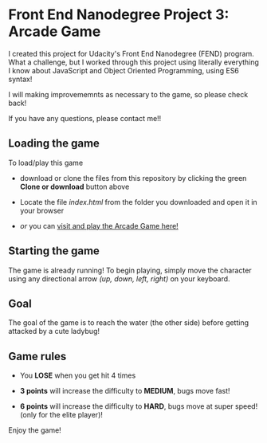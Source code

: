 # Front End Nanodegree Project 3: Arcade Game
I created this project for Udacity's Front End Nanodegree (FEND) program. What a challenge, but I worked through this project using literally everything I know about JavaScript and Object Oriented Programming, using ES6 syntax! 

I will making improvememnts as necessary to the game, so please check back!

If you have any questions, please contact me!!

## Loading the game


To load/play this game 

* download or clone the files from this repository by clicking the green **Clone or download** button above

* Locate the file _index.html_ from the folder you downloaded and open it in your browser

* _or_ you can [visit and play the Arcade Game here!](https://chrisvneal.github.io/udacity_arcade_game/)


## Starting the game
 The game is already running! To begin playing, simply move the character using any directional arrow _(up, down, left, right)_ on your keyboard.

 ## Goal
 The goal of the game is to reach the water (the other side) before getting attacked by a cute ladybug!

 ## Game rules
 * You **LOSE** when you get hit 4 times

 * **3 points** will increase the difficulty to **MEDIUM**, bugs move fast!

 * **6 points** will increase the difficulty to **HARD**, bugs move at super speed! (only for the elite player)!

 Enjoy the game!

